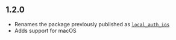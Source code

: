 ## 1.2.0

* Renames the package previously published as [`local_auth_ios`](https://pub.dev/packages/local_auth_ios)
* Adds support for macOS
